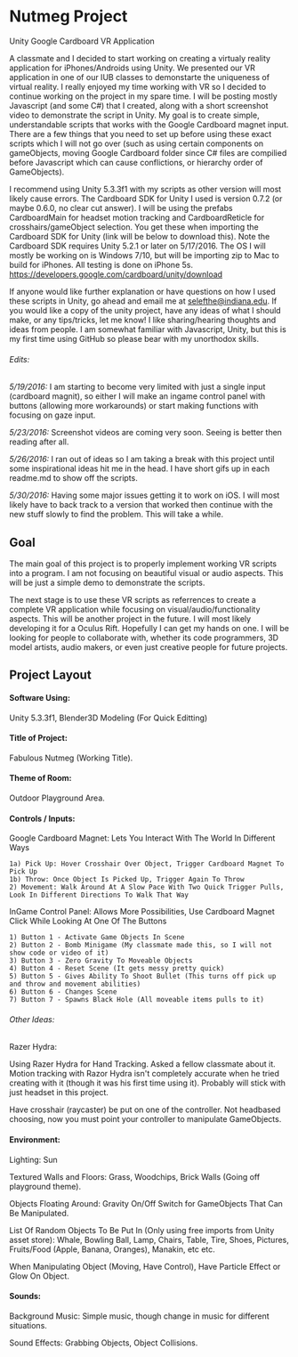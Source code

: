 # Nutmeg Project
Unity Google Cardboard VR Application

A classmate and I decided to start working on creating a virtualy reality application for iPhones/Androids using Unity. We presented our VR application in one of our IUB classes to demonstarte the uniqueness of virtual reality. I really enjoyed my time working with VR so I decided to continue working on the project in my spare time. I will be posting mostly Javascript (and some C#) that I created, along with a short screenshot video to demonstrate the script in Unity. My goal is to create simple, understandable scripts that works with the Google Cardboard magnet input. There are a few things that you need to set up before using these exact scripts which I will not go over (such as using certain components on gameObjects, moving Google Cardboard folder since C# files are compilied before Javascript which can cause conflictions, or hierarchy order of GameObjects). 

I recommend using Unity 5.3.3f1 with my scripts as other version will most likely cause errors. The Cardboard SDK for Unity I used is version 0.7.2 (or maybe 0.6.0, no clear cut answer). I will be using the prefabs CardboardMain for headset motion tracking and CardboardReticle for crosshairs/gameObject selection. You get these when importing the Cardboard SDK for Unity (link will be below to download this). Note the Cardboard SDK requires Unity 5.2.1 or later on 5/17/2016. The OS I will mostly be working on is Windows 7/10, but will be importing zip to Mac to build for iPhones. All testing is done on iPhone 5s.
https://developers.google.com/cardboard/unity/download

If anyone would like further explanation or have questions on how I used these scripts in Unity, go ahead and email me at selefthe@indiana.edu. If you would like a copy of the unity project, have any ideas of what I should make, or any tips/tricks, let me know! I like sharing/hearing thoughts and ideas from people. I am somewhat familiar with Javascript, Unity, but this is my first time using GitHub so please bear with my unorthodox skills. 

###### Edits:

*5/19/2016:* I am starting to become very limited with just a single input (cardboard magnit), so either I will make an ingame control panel with buttons (allowing more workarounds) or start making functions with focusing on gaze input. 

*5/23/2016:* Screenshot videos are coming very soon. Seeing is better then reading after all. 
	
*5/26/2016:* I ran out of ideas so I am taking a break with this project until some inspirational ideas hit me in the head. I have short gifs up in each readme.md to show off the scripts. 

*5/30/2016:* Having some major issues getting it to work on iOS. I will most likely have to back track to a version that worked then continue with the new stuff slowly to find the problem. This will take a while.


## Goal

The main goal of this project is to properly implement working VR scripts into a program. I am not focusing on beautiful visual or audio aspects. This will be just a simple demo to demonstrate the scripts.

The next stage is to use these VR scripts as referrences to create a complete VR application while focusing on visual/audio/functionality aspects. This will be another project in the future. I will most likely developing it for a Oculus Rift. Hopefully I can get my hands on one. I will be looking for people to collaborate with, whether its code programmers, 3D model artists, audio makers, or even just creative people for future projects.

## Project Layout

#### Software Using: 
Unity 5.3.3f1, Blender3D Modeling (For Quick Editting)

#### Title of Project: 
Fabulous Nutmeg (Working Title).

#### Theme of Room:
Outdoor Playground Area.

#### Controls / Inputs:
	
Google Cardboard Magnet: Lets You Interact With The World In Different Ways
	
	1a) Pick Up: Hover Crosshair Over Object, Trigger Cardboard Magnet To Pick Up
	1b) Throw: Once Object Is Picked Up, Trigger Again To Throw
	2) Movement: Walk Around At A Slow Pace With Two Quick Trigger Pulls, Look In Different Directions To Walk That Way

InGame Control Panel: Allows More Possibilities, Use Cardboard Magnet Click While Looking At One Of The Buttons

	1) Button 1 - Activate Game Objects In Scene
	2) Button 2 - Bomb Minigame (My classmate made this, so I will not show code or video of it)
	3) Button 3 - Zero Gravity To Moveable Objects
	4) Button 4 - Reset Scene (It gets messy pretty quick)
	5) Button 5 - Gives Ability To Shoot Bullet (This turns off pick up and throw and movement abilities)
	6) Button 6 - Changes Scene
	7) Button 7 - Spawns Black Hole (All moveable items pulls to it)

###### Other Ideas:

Razer Hydra: 

Using Razer Hydra for Hand Tracking. Asked a fellow classmate about it. Motion tracking with Razor Hydra isn't completely accurate when he tried creating with it (though it was his first time using it). Probably will stick with just headset in this project.

Have crosshair (raycaster) be put on one of the controller. Not headbased choosing, now you must point your controller to manipulate GameObjects.

#### Environment:

Lighting: Sun

Textured Walls and Floors: Grass, Woodchips, Brick Walls (Going off playground theme).

Objects Floating Around: Gravity On/Off Switch for GameObjects That Can Be Manipulated.

List Of Random Objects To Be Put In (Only using free imports from Unity asset store): 
	Whale,
	Bowling Ball,
	Lamp,
	Chairs,
	Table,
	Tire,
	Shoes,
	Pictures,
	Fruits/Food (Apple, Banana, Oranges),
	Manakin,
	etc etc.

When Manipulating Object (Moving, Have Control), Have Particle Effect or Glow On Object.
    
    
#### Sounds:

Background Music: Simple music, though change in music for different situations.

Sound Effects: Grabbing Objects, Object Collisions.
